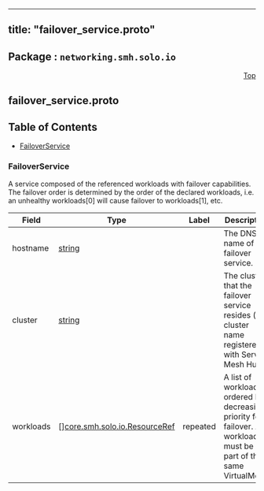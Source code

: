 
---
title: "failover_service.proto"
---

## Package : `networking.smh.solo.io`



<a name="top"></a>

<a name="API Reference for failover_service.proto"></a>
<p align="right"><a href="#top">Top</a></p>

## failover_service.proto


## Table of Contents
  - [FailoverService](#networking.smh.solo.io.FailoverService)







<a name="networking.smh.solo.io.FailoverService"></a>

### FailoverService
A service composed of the referenced workloads with failover capabilities. The failover order is determined by the order of the declared workloads, i.e. an unhealthy workloads[0] will cause failover to workloads[1], etc.


| Field | Type | Label | Description |
| ----- | ---- | ----- | ----------- |
| hostname | [string](#string) |  | The DNS name of the failover service. |
| cluster | [string](#string) |  | The cluster that the failover service resides (the cluster name registered with Service Mesh Hub). |
| workloads | [][core.smh.solo.io.ResourceRef](#core.smh.solo.io.ResourceRef) | repeated | A list of workloads ordered by decreasing priority for failover. All workloads must be part of the same VirtualMesh. |





 <!-- end messages -->

 <!-- end enums -->

 <!-- end HasExtensions -->

 <!-- end services -->

